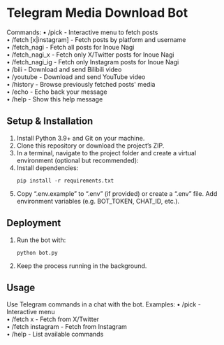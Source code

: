 # Telegram Media Download Bot

Commands:
• /pick - Interactive menu to fetch posts  
• /fetch [x|instagram] <username> - Fetch posts by platform and username  
• /fetch_nagi - Fetch all posts for Inoue Nagi  
• /fetch_nagi_x - Fetch only X/Twitter posts for Inoue Nagi  
• /fetch_nagi_ig - Fetch only Instagram posts for Inoue Nagi  
• /bili <url> - Download and send Bilibili video  
• /youtube <url> - Download and send YouTube video  
• /history - Browse previously fetched posts' media  
• /echo <message> - Echo back your message  
• /help - Show this help message  

## Setup & Installation
1. Install Python 3.9+ and Git on your machine.  
2. Clone this repository or download the project’s ZIP.  
3. In a terminal, navigate to the project folder and create a virtual environment (optional but recommended):  
4. Install dependencies:  
   ```
   pip install -r requirements.txt
   ```
5. Copy “.env.example” to “.env” (if provided) or create a “.env” file. Add environment variables (e.g. BOT_TOKEN, CHAT_ID, etc.).

## Deployment
1. Run the bot with:
   ```
   python bot.py
   ```
2. Keep the process running in the background.

## Usage
Use Telegram commands in a chat with the bot. Examples:
• /pick - Interactive menu  
• /fetch x <username> - Fetch from X/Twitter  
• /fetch instagram <username> - Fetch from Instagram  
• /help - List available commands  


